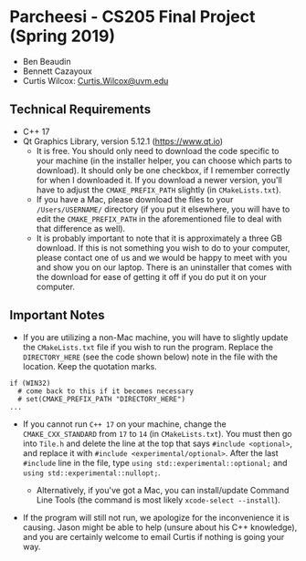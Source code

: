 # Parcheesi - CS205 Final Project (Spring 2019)
- Ben Beaudin
- Bennett Cazayoux
- Curtis Wilcox: Curtis.Wilcox@uvm.edu

## Technical Requirements
- C++ 17
- Qt Graphics Library, version 5.12.1 (https://www.qt.io)
  - It is free. You should only need to download the code specific to your machine (in the installer helper, you can choose which parts to download). It should only be one checkbox, if I remember correctly for when I downloaded it. If you download a newer version, you'll have to adjust the `CMAKE_PREFIX_PATH` slightly (in `CMakeLists.txt`).
  - If you have a Mac, please download the files to your `/Users/USERNAME/` directory (if you put it elsewhere, you will have to edit the `CMAKE_PREFIX_PATH` in the aforementioned file to deal with that difference as well).
  - It is probably important to note that it is approximately a three GB download. If this is not something you wish to do to your computer, please contact one of us and we would be happy to meet with you and show you on our laptop. There is an uninstaller that comes with the download for ease of getting it off if you do put it on your computer.
## Important Notes
- If you are utilizing a non-Mac machine, you will have to slightly update the `CMakeLists.txt` file if you wish to run the program. Replace the `DIRECTORY_HERE` (see the code shown below) note in the file with the location. Keep the quotation marks.
```
if (WIN32)
  # come back to this if it becomes necessary
  # set(CMAKE_PREFIX_PATH "DIRECTORY_HERE")
...
```

- If you cannot run `C++ 17` on your machine, change the `CMAKE_CXX_STANDARD` from `17` to `14` (in `CMakeLists.txt`). You must then go into `Tile.h` and delete the line at the top that says `#include <optional>`, and replace it with `#include <experimental/optional>`. After the last `#include` line in the file, type `using std::experimental::optional;` and `using std::experimental::nullopt;`.
  - Alternatively, if you've got a Mac, you can install/update Command Line Tools (the command is most likely `xcode-select --install`).

- If the program will still not run, we apologize for the inconvenience it is causing. Jason might be able to help (unsure about his C++ knowledge), and you are certainly welcome to email Curtis if nothing is going your way.
